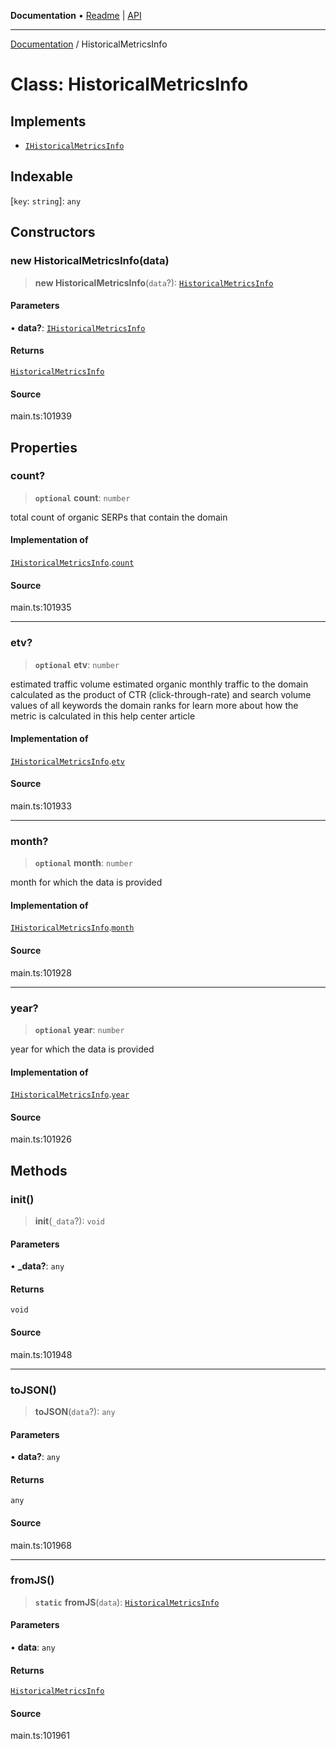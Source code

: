 **Documentation** • [Readme](../README.md) \| [API](../globals.md)

***

[Documentation](../README.md) / HistoricalMetricsInfo

# Class: HistoricalMetricsInfo

## Implements

- [`IHistoricalMetricsInfo`](../interfaces/IHistoricalMetricsInfo.md)

## Indexable

 \[`key`: `string`\]: `any`

## Constructors

### new HistoricalMetricsInfo(data)

> **new HistoricalMetricsInfo**(`data`?): [`HistoricalMetricsInfo`](HistoricalMetricsInfo.md)

#### Parameters

• **data?**: [`IHistoricalMetricsInfo`](../interfaces/IHistoricalMetricsInfo.md)

#### Returns

[`HistoricalMetricsInfo`](HistoricalMetricsInfo.md)

#### Source

main.ts:101939

## Properties

### count?

> **`optional`** **count**: `number`

total count of organic SERPs that contain the domain

#### Implementation of

[`IHistoricalMetricsInfo`](../interfaces/IHistoricalMetricsInfo.md).[`count`](../interfaces/IHistoricalMetricsInfo.md#count)

#### Source

main.ts:101935

***

### etv?

> **`optional`** **etv**: `number`

estimated traffic volume
estimated organic monthly traffic to the domain
calculated as the product of CTR (click-through-rate) and search volume values of all keywords the domain ranks for
learn more about how the metric is calculated in this help center article

#### Implementation of

[`IHistoricalMetricsInfo`](../interfaces/IHistoricalMetricsInfo.md).[`etv`](../interfaces/IHistoricalMetricsInfo.md#etv)

#### Source

main.ts:101933

***

### month?

> **`optional`** **month**: `number`

month for which the data is provided

#### Implementation of

[`IHistoricalMetricsInfo`](../interfaces/IHistoricalMetricsInfo.md).[`month`](../interfaces/IHistoricalMetricsInfo.md#month)

#### Source

main.ts:101928

***

### year?

> **`optional`** **year**: `number`

year for which the data is provided

#### Implementation of

[`IHistoricalMetricsInfo`](../interfaces/IHistoricalMetricsInfo.md).[`year`](../interfaces/IHistoricalMetricsInfo.md#year)

#### Source

main.ts:101926

## Methods

### init()

> **init**(`_data`?): `void`

#### Parameters

• **\_data?**: `any`

#### Returns

`void`

#### Source

main.ts:101948

***

### toJSON()

> **toJSON**(`data`?): `any`

#### Parameters

• **data?**: `any`

#### Returns

`any`

#### Source

main.ts:101968

***

### fromJS()

> **`static`** **fromJS**(`data`): [`HistoricalMetricsInfo`](HistoricalMetricsInfo.md)

#### Parameters

• **data**: `any`

#### Returns

[`HistoricalMetricsInfo`](HistoricalMetricsInfo.md)

#### Source

main.ts:101961
